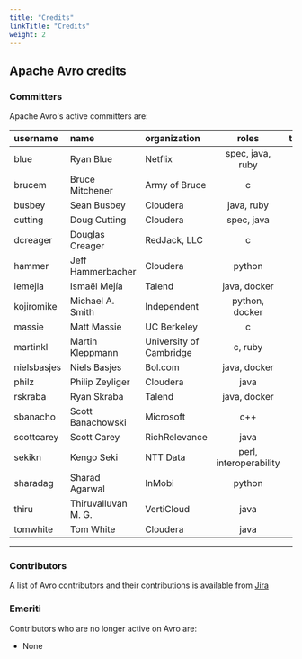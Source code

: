 ```yaml
---
title: "Credits"
linkTitle: "Credits"
weight: 2
---
```


## Apache Avro credits

### Committers

Apache Avro's active committers are:

| **username** |       **name**      |     **organization**    |       **roles**          | **timezone** |
|:--------------|:---------------------|:-------------------------|:------------------------:|:--------------:|
|  blue        | Ryan Blue           | Netflix                 | spec, java, ruby       |   -8 |
|  brucem      | Bruce Mitchener     | Army of Bruce           | c                      |   +7 |
|  busbey      | Sean Busbey         | Cloudera                | java, ruby             |   -6 |
|  cutting     | Doug Cutting        | Cloudera                | spec, java             |   -8 |
|  dcreager    | Douglas Creager     | RedJack, LLC            | c                      |   -5 |
|  hammer      | Jeff Hammerbacher   | Cloudera                | python                 |   -8 |
|  iemejia     | Ismaël Mejía        | Talend                  | java, docker           |   +1 |
|  kojiromike  | Michael A. Smith    | Independent             | python, docker         |   -5 |
|  massie      | Matt Massie         | UC Berkeley             | c                      |   -8 |
|  martinkl    | Martin Kleppmann    | University of Cambridge | c, ruby                |    0 |
|  nielsbasjes | Niels Basjes        | Bol.com                 | java, docker           |   +1 |
|  philz       | Philip Zeyliger     | Cloudera                | java                   |   -8 |
|  rskraba     | Ryan Skraba         | Talend                  | java, docker           |   +1 |
|  sbanacho    | Scott Banachowski   | Microsoft               | c++                    |   -8 |
|  scottcarey  | Scott Carey         | RichRelevance           | java                   |   -8 |
|  sekikn      | Kengo Seki          | NTT Data                | perl, interoperability |   +9 |
|  sharadag    | Sharad Agarwal      | InMobi                  | python                 | +5.5 |
|  thiru       | Thiruvalluvan M. G. | VertiCloud              | java                   | +5.5 |
|  tomwhite    | Tom White           | Cloudera                | java                   |    0 |
-------------

### Contributors
A list of Avro contributors and their contributions is available from [Jira](http://s.apache.org/AvroFixed)

### Emeriti
Contributors who are no longer active on Avro are:

* None